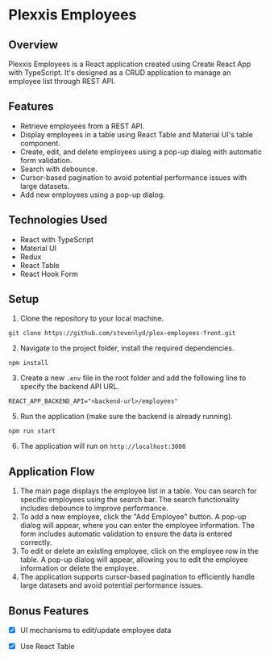 # Plexxis Employees

## Overview

Plexxis Employees is a React application created using Create React App with TypeScript. It's designed as a CRUD application to manage an employee list through REST API. 

## Features

- Retrieve employees from a REST API.
- Display employees in a table using React Table and Material UI's table component.
- Create, edit, and delete employees using a pop-up dialog with automatic form validation.
- Search with debounce.
- Cursor-based pagination to avoid potential performance issues with large datasets.
- Add new employees using a pop-up dialog.
## Technologies Used

- React with TypeScript
- Material UI
- Redux
- React Table
- React Hook Form

## Setup

1. Clone the repository to your local machine.

```shell script
git clone https://github.com/stevenlyd/plex-employees-front.git
```
2. Navigate to the project folder, install the required dependencies.
```shell script
npm install
```
3. Create a new `.env` file in the root folder and add the following line to specify the backend API URL.
```.env file
REACT_APP_BACKEND_API="<backend-url>/employees"
```
5. Run the application (make sure the backend is already running).
```shell script
npm run start
```
6. The application will run on `http://localhost:3000`
## Application Flow 
1. The main page displays the employee list in a table. You can search  for  specific employees using the search bar. The search functionality includes debounce to improve performance. 
2. To  add a new employee, click the "Add Employee" button. A pop-up dialog will appear, where you can enter the employee information. The form includes automatic validation to ensure the data is entered correctly. 
3. To edit or  delete an existing employee, click on the employee row  in the table. A pop-up dialog will appear, allowing you to edit the employee information or  delete the employee. 
4. The application supports cursor-based pagination to efficiently handle large datasets and avoid potential performance issues. 
## Bonus Features 
- [x] UI mechanisms to edit/update employee data 
- [x] Use React Table






